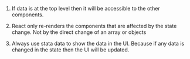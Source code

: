 1. If data is at the top level then it will be accessible to the other components.

2. React only re-renders the components that are affected by the state change. Not by the direct change of an array or objects

3. Always use stata data to show the data in the UI. Because if any data is changed in the state then the UI will be updated.
